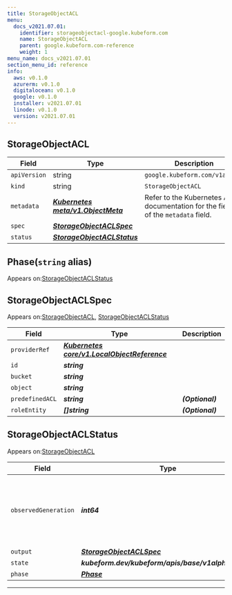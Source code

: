 ```yaml
---
title: StorageObjectACL
menu:
  docs_v2021.07.01:
    identifier: storageobjectacl-google.kubeform.com
    name: StorageObjectACL
    parent: google.kubeform.com-reference
    weight: 1
menu_name: docs_v2021.07.01
section_menu_id: reference
info:
  aws: v0.1.0
  azurerm: v0.1.0
  digitalocean: v0.1.0
  google: v0.1.0
  installer: v2021.07.01
  linode: v0.1.0
  version: v2021.07.01
---
```


## StorageObjectACL
| Field | Type | Description |
| ------ | ----- | ----------- |
| `apiVersion` | string | `google.kubeform.com/v1alpha1` |
|    `kind` | string | `StorageObjectACL` |
| `metadata` | ***[Kubernetes meta/v1.ObjectMeta](https://v1-18.docs.kubernetes.io/docs/reference/generated/kubernetes-api/v1.18/#objectmeta-v1-meta)***|Refer to the Kubernetes API documentation for the fields of the `metadata` field.|
| `spec` | ***[StorageObjectACLSpec](#storageobjectaclspec)***||
| `status` | ***[StorageObjectACLStatus](#storageobjectaclstatus)***||
## Phase(`string` alias)

Appears on:[StorageObjectACLStatus](#storageobjectaclstatus)

## StorageObjectACLSpec

Appears on:[StorageObjectACL](#storageobjectacl), [StorageObjectACLStatus](#storageobjectaclstatus)

| Field | Type | Description |
| ------ | ----- | ----------- |
| `providerRef` | ***[Kubernetes core/v1.LocalObjectReference](https://v1-18.docs.kubernetes.io/docs/reference/generated/kubernetes-api/v1.18/#localobjectreference-v1-core)***||
| `id` | ***string***||
| `bucket` | ***string***||
| `object` | ***string***||
| `predefinedACL` | ***string***| ***(Optional)*** |
| `roleEntity` | ***[]string***| ***(Optional)*** |
## StorageObjectACLStatus

Appears on:[StorageObjectACL](#storageobjectacl)

| Field | Type | Description |
| ------ | ----- | ----------- |
| `observedGeneration` | ***int64***| ***(Optional)*** Resource generation, which is updated on mutation by the API Server.|
| `output` | ***[StorageObjectACLSpec](#storageobjectaclspec)***| ***(Optional)*** |
| `state` | ***kubeform.dev/kubeform/apis/base/v1alpha1.State***| ***(Optional)*** |
| `phase` | ***[Phase](#phase)***| ***(Optional)*** |
---
